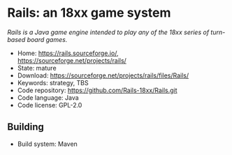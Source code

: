 # Rails: an 18xx game system

_Rails is a Java game engine intended to play any of the 18xx series of turn-based board games._

- Home: https://rails.sourceforge.io/, https://sourceforge.net/projects/rails/
- State: mature
- Download: https://sourceforge.net/projects/rails/files/Rails/
- Keywords: strategy, TBS
- Code repository: https://github.com/Rails-18xx/Rails.git
- Code language: Java
- Code license: GPL-2.0

## Building

- Build system: Maven

